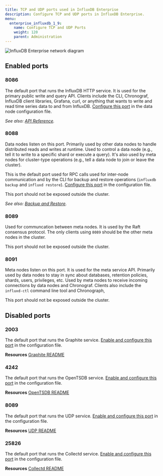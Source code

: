```yaml
---
title: TCP and UDP ports used in InfluxDB Enterprise
description: Configure TCP and UDP ports in InfluxDB Enterprise.
menu:
  enterprise_influxdb_1_9:
    name: Configure TCP and UDP Ports
    weight: 120
    parent: Administration
---
```


![InfluxDB Enterprise network diagram](/img/enterprise/1-8-network-diagram.png)

## Enabled ports

### 8086

The default port that runs the InfluxDB HTTP service.
It is used for the primary public write and query API.
Clients include the CLI, Chronograf, InfluxDB client libraries, Grafana, curl, or anything that wants to write and read time series data to and from InfluxDB.
[Configure this port](/enterprise_influxdb/v1.9/administration/config-data-nodes/#bind-address-8088)
in the data node configuration file.

_See also: [API Reference](/influxdb/v1.8/tools/api/)._

### 8088

Data nodes listen on this port.
Primarily used by other data nodes to handle distributed reads and writes at runtime.
Used to control a data node (e.g., tell it to write to a specific shard or execute a query).
It's also used by meta nodes for cluster-type operations (e.g., tell a data node to join or leave the cluster).

This is the default port used for RPC calls used for inter-node communication and by the CLI for backup and restore operations
(`influxdb backup` and `influxd restore`).
[Configure this port](/influxdb/v1.8/administration/config#bind-address-127-0-0-1-8088)
in the configuration file.

This port should not be exposed outside the cluster.

_See also: [Backup and Restore](/influxdb/v1.8/administration/backup_and_restore/)._

### 8089

Used for communcation between meta nodes.
It is used by the Raft consensus protocol.
The only clients using `8089` should be the other meta nodes in the cluster.

This port should not be exposed outside the cluster.

### 8091

Meta nodes listen on this port.
It is used for the meta service API.
Primarily used by data nodes to stay in sync about databases, retention policies, shards, users, privileges, etc.
Used by meta nodes to receive incoming connections by data nodes and Chronograf.
Clients also include the `influxd-ctl` command line tool and Chronograph,

This port should not be exposed outside the cluster.

## Disabled ports

### 2003

The default port that runs the Graphite service.
[Enable and configure this port](/influxdb/v1.8/administration/config#bind-address-2003)
in the configuration file.

**Resources** [Graphite README](https://github.com/influxdata/influxdb/tree/1.8/services/graphite/README.md)

### 4242

The default port that runs the OpenTSDB service.
[Enable and configure this port](/influxdb/v1.8/administration/config#bind-address-4242)
in the configuration file.

**Resources** [OpenTSDB README](https://github.com/influxdata/influxdb/tree/1.8/services/opentsdb/README.md)

### 8089

The default port that runs the UDP service.
[Enable and configure this port](/influxdb/v1.8/administration/config#bind-address-8089)
in the configuration file.

**Resources** [UDP README](https://github.com/influxdata/influxdb/tree/1.8/services/udp/README.md)

### 25826

The default port that runs the Collectd service.
[Enable and configure this port](/influxdb/v1.8/administration/config#bind-address-25826)
in the configuration file.

**Resources** [Collectd README](https://github.com/influxdata/influxdb/tree/1.8/services/collectd/README.md)
